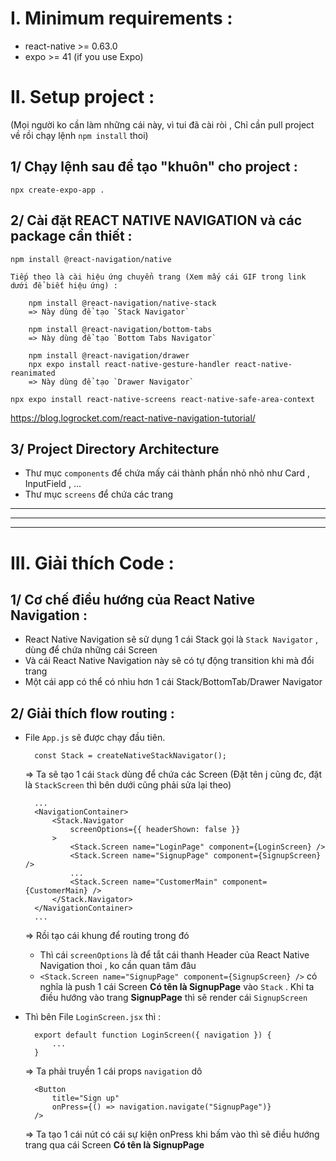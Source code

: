 # I. Minimum requirements :
- react-native >= 0.63.0
- expo >= 41 (if you use Expo)

# II. Setup project : 
(Mọi người ko cần làm những cái này, vì tui đã cài ròi , Chỉ cần pull project về rồi chạy lệnh `npm install` thoi)
## 1/ Chạy lệnh sau để tạo "khuôn" cho project :

    npx create-expo-app .

## 2/ Cài đặt REACT NATIVE NAVIGATION và các package cần thiết :

    npm install @react-navigation/native 
    
    Tiếp theo là cài hiệu ứng chuyển trang (Xem mấy cái GIF trong link dưới để biết hiệu ứng) :

        npm install @react-navigation/native-stack
        => Này dùng để tạo `Stack Navigator`

        npm install @react-navigation/bottom-tabs
        => Này dùng để tạo `Bottom Tabs Navigator`

        npm install @react-navigation/drawer
        npx expo install react-native-gesture-handler react-native-reanimated
        => Này dùng để tạo `Drawer Navigator`

    npx expo install react-native-screens react-native-safe-area-context

https://blog.logrocket.com/react-native-navigation-tutorial/

## 3/ Project Directory Architecture
- Thư mục `components` để chứa mấy cái thành phần nhỏ nhỏ như Card , InputField , ...
- Thư mục `screens` để chứa các trang

---
---
---

# III. Giải thích Code :
## 1/ Cơ chế điều hướng của React Native Navigation :
- React Native Navigation sẽ sử dụng 1 cái Stack gọi là `Stack Navigator` , dùng để chứa những cái Screen
- Và cái React Native Navigation này sẽ có tự động transition khi mà đổi trang
- Một cái app có thể có nhìu hơn 1 cái Stack/BottomTab/Drawer Navigator


## 2/ Giải thích flow routing :
- File `App.js` sẽ được chạy đầu tiên.

        const Stack = createNativeStackNavigator();
    
    => Ta sẽ tạo 1 cái `Stack` dùng để chứa các Screen (Đặt tên j cũng đc, đặt là `StackScreen` thì bên dưới cũng phải sửa lại theo)
    
        ...
        <NavigationContainer>
			<Stack.Navigator
				screenOptions={{ headerShown: false }}
			>
				<Stack.Screen name="LoginPage" component={LoginScreen} />
				<Stack.Screen name="SignupPage" component={SignupScreen} />
				...
				<Stack.Screen name="CustomerMain" component={CustomerMain} />
			</Stack.Navigator>
		</NavigationContainer>
        ...
    
    => Rồi tạo cái khung <NavigationContainer> để routing trong đó
    
    + Thì cái `screenOptions` là để tắt cái thanh Header của React Native Navigation thoi , ko cần quan tâm đâu
    +  `<Stack.Screen name="SignupPage" component={SignupScreen} />` có nghĩa là push 1 cái Screen **Có tên là SignupPage** vào `Stack` . Khi ta điều hướng vào trang **SignupPage** thì sẽ render cái `SignupScreen`

- Thì bên File `LoginScreen.jsx` thì :

        export default function LoginScreen({ navigation }) {
            ...
        }

    => Ta phải truyền 1 cái props `navigation` dô

        <Button
            title="Sign up"
            onPress={() => navigation.navigate("SignupPage")}
        />

    => Ta tạo 1 cái nút có cái sự kiện onPress khi bấm vào thì sẽ điều hướng trang qua cái Screen **Có tên là SignupPage**

